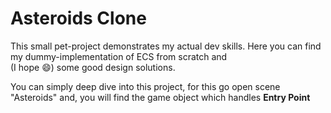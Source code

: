 # Asteroids Clone

This small pet-project demonstrates my actual dev skills.
Here you can find my dummy-implementation of ECS from scratch and  
(I hope :smile:) some good design solutions.

You can simply deep dive into this project, for this go open scene "Asteroids" and, you will find the game object which handles <b> Entry Point </b>
